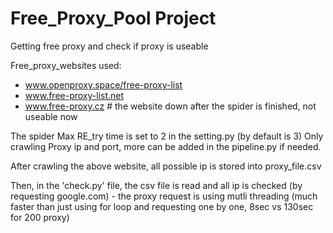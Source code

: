 # Free_Proxy_Pool Project
Getting free proxy and check if proxy is useable

Free_proxy_websites used:
- www.openproxy.space/free-proxy-list
- www.free-proxy-list.net
- www.free-proxy.cz # the website down after the spider is finished, not useable now

The spider Max RE_try time is set to 2 in the setting.py (by default is 3)
Only crawling Proxy ip and port, more can be added in the pipeline.py if needed.

After crawling the above website, all possible ip is stored into proxy_file.csv

Then, in the 'check.py' file, the csv file is read and all ip is checked (by requesting google.com)
	- the proxy request is using mutli threading (much faster than just using for loop and requesting one by one, 8sec vs 130sec for 200 proxy)  





